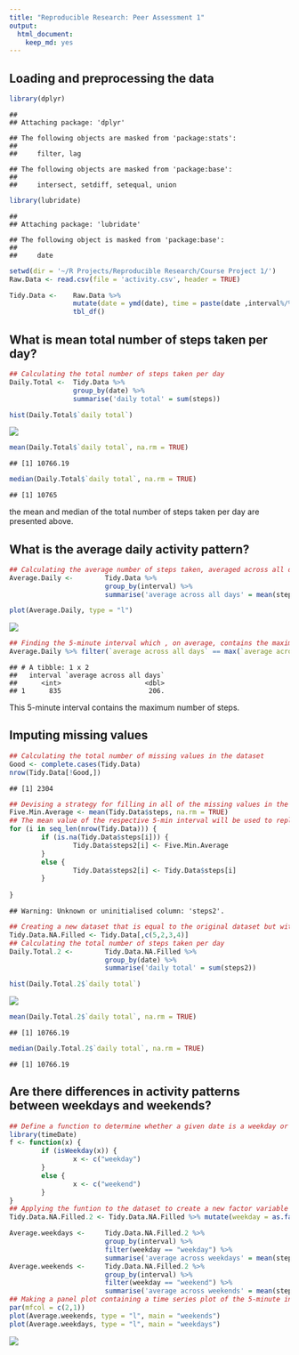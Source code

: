 ```yaml
---
title: "Reproducible Research: Peer Assessment 1"
output: 
  html_document:
    keep_md: yes
---
```


## Loading and preprocessing the data


```r
library(dplyr)
```

```
## 
## Attaching package: 'dplyr'
```

```
## The following objects are masked from 'package:stats':
## 
##     filter, lag
```

```
## The following objects are masked from 'package:base':
## 
##     intersect, setdiff, setequal, union
```

```r
library(lubridate)
```

```
## 
## Attaching package: 'lubridate'
```

```
## The following object is masked from 'package:base':
## 
##     date
```

```r
setwd(dir = '~/R Projects/Reproducible Research/Course Project 1/')
Raw.Data <- read.csv(file = 'activity.csv', header = TRUE)

Tidy.Data <-    Raw.Data %>% 
                mutate(date = ymd(date), time = paste(date ,interval%/%100, interval%%100, sep = " ") %>% ymd_hm()) %>% 
                tbl_df()
```


## What is mean total number of steps taken per day?


```r
## Calculating the total number of steps taken per day
Daily.Total <-  Tidy.Data %>% 
                group_by(date) %>% 
                summarise('daily total' = sum(steps))

hist(Daily.Total$`daily total`)
```

![](PA1_template_files/figure-html/unnamed-chunk-2-1.png)<!-- -->

```r
mean(Daily.Total$`daily total`, na.rm = TRUE)
```

```
## [1] 10766.19
```

```r
median(Daily.Total$`daily total`, na.rm = TRUE)
```

```
## [1] 10765
```
the mean and median of the total number of steps taken per day are presented above.

## What is the average daily activity pattern?


```r
## Calculating the average number of steps taken, averaged across all days.
Average.Daily <-        Tidy.Data %>% 
                        group_by(interval) %>%
                        summarise('average across all days' = mean(steps, na.rm = TRUE))

plot(Average.Daily, type = "l")
```

![](PA1_template_files/figure-html/unnamed-chunk-3-1.png)<!-- -->

```r
## Finding the 5-minute interval which , on average, contains the maximum number of steps
Average.Daily %>% filter(`average across all days` == max(`average across all days`))
```

```
## # A tibble: 1 x 2
##   interval `average across all days`
##      <int>                     <dbl>
## 1      835                      206.
```
This 5-minute interval contains the maximum number of steps.

## Imputing missing values


```r
## Calculating the total number of missing values in the dataset
Good <- complete.cases(Tidy.Data)
nrow(Tidy.Data[!Good,])
```

```
## [1] 2304
```

```r
## Devising a strategy for filling in all of the missing values in the dataset
Five.Min.Average <- mean(Tidy.Data$steps, na.rm = TRUE)
## The mean value of the respective 5-min interval will be used to replace missing values.
for (i in seq_len(nrow(Tidy.Data))) {
        if (is.na(Tidy.Data$steps[i])) {
                Tidy.Data$steps2[i] <- Five.Min.Average
        }
        else {
                Tidy.Data$steps2[i] <- Tidy.Data$steps[i]
        }
        
}
```

```
## Warning: Unknown or uninitialised column: 'steps2'.
```

```r
## Creating a new dataset that is equal to the original dataset but with the missing data filled in
Tidy.Data.NA.Filled <- Tidy.Data[,c(5,2,3,4)]
## Calculating the total number of steps taken per day
Daily.Total.2 <-        Tidy.Data.NA.Filled %>% 
                        group_by(date) %>% 
                        summarise('daily total' = sum(steps2))

hist(Daily.Total.2$`daily total`)
```

![](PA1_template_files/figure-html/unnamed-chunk-4-1.png)<!-- -->

```r
mean(Daily.Total.2$`daily total`, na.rm = TRUE)
```

```
## [1] 10766.19
```

```r
median(Daily.Total.2$`daily total`, na.rm = TRUE)
```

```
## [1] 10766.19
```



## Are there differences in activity patterns between weekdays and weekends?


```r
## Define a function to determine whether a given date is a weekday or weekend day.
library(timeDate)
f <- function(x) {
        if (isWeekday(x)) {
                x <- c("weekday")
        }
        else {
                x <- c("weekend")
        }
}
## Applying the funtion to the dataset to create a new factor variable with two levels - "weekday" and "weekend"
Tidy.Data.NA.Filled.2 <- Tidy.Data.NA.Filled %>% mutate(weekday = as.factor(sapply(date, f)))

Average.weekdays <-     Tidy.Data.NA.Filled.2 %>% 
                        group_by(interval) %>% 
                        filter(weekday == "weekday") %>% 
                        summarise('average across weekdays' = mean(steps2, na.rm = TRUE))
Average.weekends <-     Tidy.Data.NA.Filled.2 %>% 
                        group_by(interval) %>% 
                        filter(weekday == "weekend") %>% 
                        summarise('average across weekends' = mean(steps2, na.rm = TRUE))
## Making a panel plot containing a time series plot of the 5-minute interval and the average number of steps taken, averaged across all weekday days or weekend days.
par(mfcol = c(2,1))
plot(Average.weekends, type = "l", main = "weekends")
plot(Average.weekdays, type = "l", main = "weekdays")
```

![](PA1_template_files/figure-html/unnamed-chunk-5-1.png)<!-- -->
